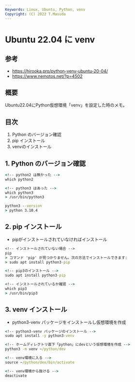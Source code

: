 ```yaml
---
Keywords: Linux, Ubuntu, Python, venv
Copyright: (C) 2022 T.Masuda
---
```

# Ubuntu 22.04 に venv

## 参考
* https://hirooka.pro/python-venv-ubuntu-20-04/
* https://www.nemotos.net/?p=4502

## 概要
Ubuntu22.04にPython仮想環境「venv」を設定した時のメモ。

## 目次
1. Python のバージョン確認
2. pip インストール
3. venvのインストール

## 1. Python のバージョン確認
``` cmd
<!-- python2 は無かった -->
which python2

<!-- python3 はあった -->
which python3
> /usr/bin/python3

python3 --version
> python 3.10.4
```

## 2. pip インストール 
* pipがインストールされていなければインストール

``` cmd
<!-- インストールされていない場合 -->
pip
> コマンド 'pip' が見つかりません。次の方法でインストールできます:
> sudo apt install python3-pip

<!-- pip3のインストール -->
sudo apt install python3-pip

<!-- インストールされているか確認 -->
which pip3
> /usr/bin/pip3
```

## 3. venv インストール
* python3-venv パッケージをインストールし仮想環境を作成

``` cmd
<!-- python3-venv パッケージのインストール -->
sudo apt install -y python3-venv

<!-- ホームディレクトリ直下「python」にdevという仮想環境を作成 -->
python3 -m venv ~/python/dev

<!-- venv環境に入る -->
source ~/python/dev/bin/activate

<!-- venv環境から抜ける -->
deactivate
```

